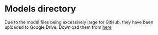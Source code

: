 # Models directory

Due to the model files being excessively large for GitHub, they have been uploaded to Google Drive. Download them from <a href="https://drive.google.com/open?id=1HupQu7UEiqVS1w04MApbj4So3Ze43l-u">here</a>